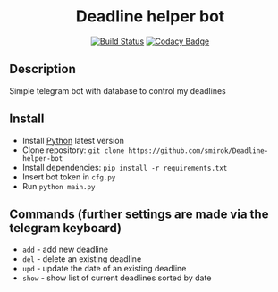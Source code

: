 <div align="center">
<h1>Deadline helper bot</h1>
  
[![Build Status](https://api.travis-ci.org/smirok/deadline-helper-bot.png?branch=master)](https://travis-ci.org/smirok/deadline-helper-bot)
[![Codacy Badge](https://app.codacy.com/project/badge/Grade/ea0f7934d2cd4b9f8c6bf1d52108e4c0)](https://www.codacy.com/manual/smirok/Deadline-helper-bot?utm_source=github.com&amp;utm_medium=referral&amp;utm_content=smirok/Deadline-helper-bot&amp;utm_campaign=Badge_Grade)
</div>

## Description
Simple telegram bot with database to control my deadlines

## Install
-   Install [Python](https://www.python.org/downloads/) latest version 
-   Clone repository: `git clone https://github.com/smirok/Deadline-helper-bot`
-   Install dependencies: `pip install -r requirements.txt`
-   Insert bot token in `cfg.py`
-   Run `python main.py`

## Commands (further settings are made via the telegram keyboard)
-   `add` - add new deadline
-   `del` - delete an existing deadline
-   `upd` - update the date of an existing deadline
-   `show` - show list of current deadlines sorted by date
